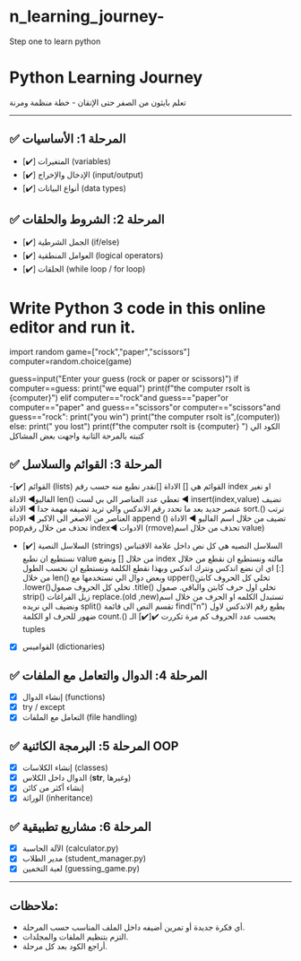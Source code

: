 # n_learning_journey-
Step one to learn python 
# Python Learning Journey

تعلم بايثون من الصفر حتى الإتقان - خطة منظمة ومرنة

---

## ✅ المرحلة 1: الأساسيات
- [✔️] المتغيرات (variables)
- [✔️] الإدخال والإخراج (input/output)
- [✔️] أنواع البيانات (data types)

## ✅ المرحلة 2: الشروط والحلقات
- [✔️] الجمل الشرطية (if/else)
- [✔️] العوامل المنطقية (logical operators)
- [✔️] الحلقات (while loop / for loop)

# Write Python 3 code in this online editor and run it.
import random
game=["rock","paper","scissors"]
computer=random.choice(game)

guess=input("Enter your guess (rock or paper or scissors)")
if computer==guess:
    print("we equal")
    print(f"the computer rsolt is {computer}")
elif computer=="rock"and guess=="paper"or computer=="paper" and guess=="scissors"or computer=="scissors"and guess=="rock":
    print("you win")
    print("the computer rsolt is",(computer))
else:
    print(" you lost")
    print(f"the computer rsolt is {computer} ")
الكود الي كتبته بالمرحة الثانية واجهت بعض المشاكل  
## ✅ المرحلة 3: القوائم والسلاسل
-[✔️] القوائم (lists)
 القوائم هي []
 الاداة []نقدر نطبع منه حسب رقم index او نغير الفاليو◀️ الاداة len() تعطي عدد العناصر الي بي لست ◀️ insert(index,value) تضيف عنصر جديد بعد ما تحدد رقم الاندكس والي تريد تضيفه مهمة جدا ◀️ 
 الاداة sort.() ترتب العناصر من الاصغر الى الاكبر ◀️ الاداة append () تضيف من خلال اسم الفاليو ◀️
 الاداة popتحذف من خلال رقم index◀️ الادوات (rmove)تحذف من خلال اسم value)
- [✔️] السلاسل النصية (strings)
السلاسل النصيه هي كل نص داخل علامة الاقتباس
نستطيع ان نطبع value من خلال [] ونضع index مالته ونستطيع ان نقطع من خلال [:] اي ان نضع اندكس ونترك اندكس وبهذا نقطع الكلمة ونستطيع ان نحسب الطول من خلال len()
وبعض دوال الي نستخدمها مع upper()تخلي كل الحروف كابتن .lower()تخلي كل الحروف صمول .title() تخلي اول حرف كابتن والباقي. صمول strip() زيل الفراغات replace.(old ,new)تستبدل الكلمه او الحرف من خلال اسم ونضيف الي نريده split() تقسم النص الى قائمة find("n") يطبع رقم الاندكس لاول ضهور للحرف او الكلمة count.() يحسب عدد الحروف كم مرة تكررت 
✔️[✔️] الـ tuples
    
    
- [x] القواميس (dictionaries)

## ✅ المرحلة 4: الدوال والتعامل مع الملفات
- [x] إنشاء الدوال (functions)
- [x] try / except
- [x] التعامل مع الملفات (file handling)

## ✅ المرحلة 5: البرمجة الكائنية OOP
- [x] إنشاء الكلاسات (classes)
- [x] الدوال داخل الكلاس (__str__, وغيرها)
- [x] إنشاء أكثر من كائن
- [x] الوراثة (inheritance)

## ✅ المرحلة 6: مشاريع تطبيقية
- [x] الآلة الحاسبة (calculator.py)
- [x] مدير الطلاب (student_manager.py)
- [x] لعبة التخمين (guessing_game.py)

---

## ملاحظات:
- أي فكرة جديدة أو تمرين أضيفه داخل الملف المناسب حسب المرحلة.
- التزم بتنظيم الملفات والمجلدات.
- أراجع الكود بعد كل مرحلة.
